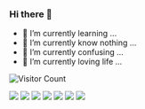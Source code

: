 ### Hi there 👋
- 🌱 I’m currently learning ...
- 🌱 I’m currently know nothing ...
- 🌱 I’m currently confusing  ...
- 🌱 I’m currently loving life ...

![Visitor Count](https://profile-counter.glitch.me/xsnaruto/count.svg)

![](https://img.shields.io/badge/Swift-FA7343?style=for-the-badge&logo=swift&logoColor=white)
![](https://img.shields.io/badge/JavaScript-F7DF1E?style=for-the-badge&logo=javascript&logoColor=black)
![](https://img.shields.io/badge/Java-ED8B00?style=for-the-badge&logo=java&logoColor=white)
![](https://img.shields.io/badge/Vue.js-35495E?style=for-the-badge&logo=vue.js&logoColor=4FC08D)
![](https://img.shields.io/badge/HTML5-E34F26?style=for-the-badge&logo=html5&logoColor=white)
![](https://img.shields.io/badge/CSS3-1572B6?style=for-the-badge&logo=css3&logoColor=white)
![](https://img.shields.io/badge/jQuery-0769AD?style=for-the-badge&logo=jquery&logoColor=white)
![]()
![]()
![]()
![]()


<!--
![](https://github-readme-stats.vercel.app/api/top-langs/?username=xsnaruto&theme=blue-green)
![](https://github-readme-stats.vercel.app/api?username=xsnaruto&theme=blue-green)
-->

<!--
**xsnaruto/xsnaruto** is a ✨ _special_ ✨ repository because its `README.md` (this file) appears on your GitHub profile.

Here are some ideas to get you started:

- 🔭 I’m currently working on ...
- 🌱 I’m currently learning ...
- 👯 I’m looking to collaborate on ...
- 🤔 I’m looking for help with ...
- 💬 Ask me about ...
- 📫 How to reach me: ...
- 😄 Pronouns: ...
- ⚡ Fun fact: ...
-->
